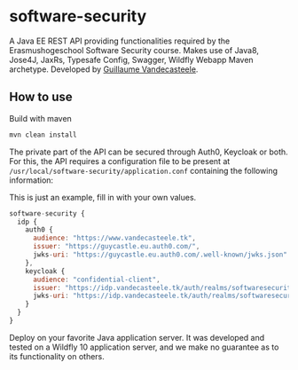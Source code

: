 # software-security
A Java EE REST API providing functionalities required by the Erasmushogeschool Software Security course.
Makes use of Java8, Jose4J, JaxRs, Typesafe Config, Swagger, Wildfly Webapp Maven archetype.
Developed by [Guillaume Vandecasteele](mailto:guillaume.vandecasteele@student.ehb.be).

## How to use

Build with maven 

```bash
mvn clean install
```

The private part of the API can be secured through Auth0, Keycloak or both. For this, the API requires a configuration file to be present at `/usr/local/software-security/application.conf` containing the following information:

This is just an example, fill in with your own values.

```js
software-security {
  idp {
    auth0 {
      audience: "https://www.vandecasteele.tk",
      issuer: "https://guycastle.eu.auth0.com/",
      jwks-uri: "https://guycastle.eu.auth0.com/.well-known/jwks.json"
    },
    keycloak {
      audience: "confidential-client",
      issuer: "https://idp.vandecasteele.tk/auth/realms/softwaresecurity",
      jwks-uri: "https://idp.vandecasteele.tk/auth/realms/softwaresecurity/protocol/openid-connect/certs"
    }
  }
}
```

Deploy on your favorite Java application server. It was developed and tested on a Wildfly 10 application server, and we make no guarantee as to its functionality on others.
